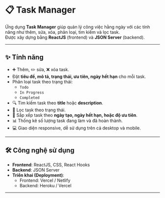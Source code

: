 # 📋 Task Manager

Ứng dụng **Task Manager** giúp quản lý công việc hằng ngày với các tính năng như thêm, sửa, xóa, phân loại, tìm kiếm và lọc task.  
Được xây dựng bằng **ReactJS** (frontend) và **JSON Server** (backend).  

---

## ✨ Tính năng

- ➕ Thêm, ✏️ sửa, ❌ xóa task.  
- Đặt **tiêu đề, mô tả, trạng thái, ưu tiên, ngày hết hạn** cho mỗi task.  
- Phân loại task theo trạng thái:  
  - `Todo`  
  - `In Progress`  
  - `Completed`  
- 🔍 Tìm kiếm task theo **title** hoặc **description**.  
- 🔖 Lọc task theo trạng thái.  
- 📅 Sắp xếp task theo **ngày tạo, ngày hết hạn, hoặc độ ưu tiên**.  
- 📊 Thống kê số lượng task đang làm và đã hoàn thành.  
- 💻 Giao diện responsive, dễ sử dụng trên cả desktop và mobile.  

---

## 🛠️ Công nghệ sử dụng

- **Frontend**: ReactJS, CSS, React Hooks  
- **Backend**: JSON Server  
- **Triển khai (Deployment)**:  
  - Frontend: Vercel / Netlify  
  - Backend: Heroku / Vercel  

---

